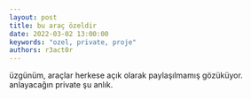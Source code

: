 ```yaml
---
layout: post
title: bu araç özeldir
date: 2022-03-02 13:00:00
keywords: "ozel, private, proje"
authors: r3act0r
---
```


üzgünüm, araçlar herkese açık olarak paylaşılmamış gözüküyor. anlayacağın private şu anlık. 